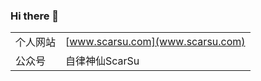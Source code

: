 ### Hi there 👋

<!--
**scarsu/scarsu** is a ✨ _special_ ✨ repository because its `README.md` (this file) appears on your GitHub profile.

Here are some ideas to get you started:

- 🔭 I’m currently working on ...
- 🌱 I’m currently learning ...
- 👯 I’m looking to collaborate on ...
- 🤔 I’m looking for help with ...
- 💬 Ask me about ...
- 📫 How to reach me: ...
- 😄 Pronouns: ...
- ⚡ Fun fact: ...
-->

<!--
[![ScarSu's github stats](https://github-readme-stats.vercel.app/api?username=scarsu)](https://github.com/anuraghazra/github-readme-stats)
-->

|||
|--|--|
| 个人网站 | [www.scarsu.com](www.scarsu.com) |
| 公众号 | 自律神仙ScarSu |
